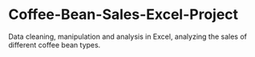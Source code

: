 # Coffee-Bean-Sales-Excel-Project
Data cleaning, manipulation and analysis in Excel, analyzing the sales of different coffee bean types.

